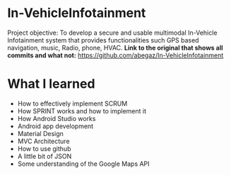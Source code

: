 # In-VehicleInfotainment
Project objective: To develop a secure and usable multimodal In-Vehicle Infotainment system that provides functionalities such GPS based navigation, music, Radio, phone, HVAC. __Link to the original that shows all commits and what not:__ https://github.com/abegaz/In-VehicleInfotainment
# What I learned
* How to effectively implement SCRUM
* How SPRINT works and how to implement it
* How Android Studio works
* Android app development
* Material Design
* MVC Architecture
* How to use github
* A little bit of JSON
* Some understanding of the Google Maps API
